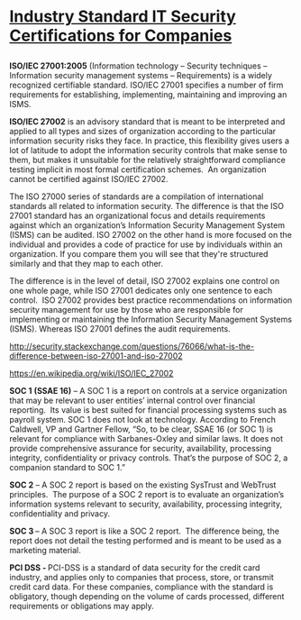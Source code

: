 # <p><strong><u>Industry Standard IT Security Certifications for Companies</u></strong></p>
<p><strong>ISO/IEC 27001:2005</strong> (Information technology – Security techniques – Information security management systems – Requirements) is a widely recognized certifiable standard. ISO/IEC 27001 specifies a number of firm requirements for establishing, implementing, maintaining and improving an ISMS.</p>
<p><strong>ISO/IEC 27002</strong> is an advisory standard that is meant to be interpreted and applied to all types and sizes of organization according to the particular information security risks they face. In practice, this flexibility gives users a lot of latitude to adopt the information security controls that make sense to them, but makes it unsuitable for the relatively straightforward compliance testing implicit in most formal certification schemes.  An organization cannot be certified against ISO/IEC 27002.</p>
<p>The ISO 27000 series of standards are a compilation of international standards all related to information security. The difference is that the ISO 27001 standard has an organizational focus and details requirements against which an organization’s Information Security Management System (ISMS) can be audited. ISO 27002 on the other hand is more focused on the individual and provides a code of practice for use by individuals within an organization. If you compare them you will see that they're structured similarly and that they map to each other.</p>
<p>The difference is in the level of detail, ISO 27002 explains one control on one whole page, while ISO 27001 dedicates only one sentence to each control.  ISO 27002 provides best practice recommendations on information security management for use by those who are responsible for implementing or maintaining the Information Security Management Systems (ISMS). Whereas ISO 27001 defines the audit requirements.</p>
<p><a href="http://security.stackexchange.com/questions/76066/what-is-the-difference-between-iso-27001-and-iso-27002" target="_blank" rel="noopener">http://security.stackexchange.com/questions/76066/what-is-the-difference-between-iso-27001-and-iso-27002</a></p>
<p><a href="https://en.wikipedia.org/wiki/ISO/IEC_27002" target="_blank" rel="noopener">https://en.wikipedia.org/wiki/ISO/IEC_27002</a></p>
<p><strong>SOC 1</strong> <strong>(SSAE 16)</strong> – A SOC 1 is a report on controls at a service organization that may be relevant to user entities’ internal control over financial reporting.  Its value is best suited for financial processing systems such as payroll system. SOC 1 does not look at technology. According to French Caldwell, VP and Gartner Fellow, “So, to be clear, SSAE 16 (or SOC 1) is relevant for compliance with Sarbanes-Oxley and similar laws. It does not provide comprehensive assurance for security, availability, processing integrity, confidentiality or privacy controls. That’s the purpose of SOC 2, a companion standard to SOC 1.”</p>
<p><strong>SOC 2</strong> – A SOC 2 report is based on the existing SysTrust and WebTrust principles.  The purpose of a SOC 2 report is to evaluate an organization’s information systems relevant to security, availability, processing integrity, confidentiality and privacy.</p>
<p><strong>SOC 3 </strong>– A SOC 3 report is like a SOC 2 report.  The difference being, the report does not detail the testing performed and is meant to be used as a marketing material.</p>
<p><strong>PCI DSS - </strong>PCI-DSS is a standard of data security for the credit card industry, and applies only to companies that process, store, or transmit credit card data. For these companies, compliance with the standard is obligatory, though depending on the volume of cards processed, different requirements or obligations may apply.</p>
